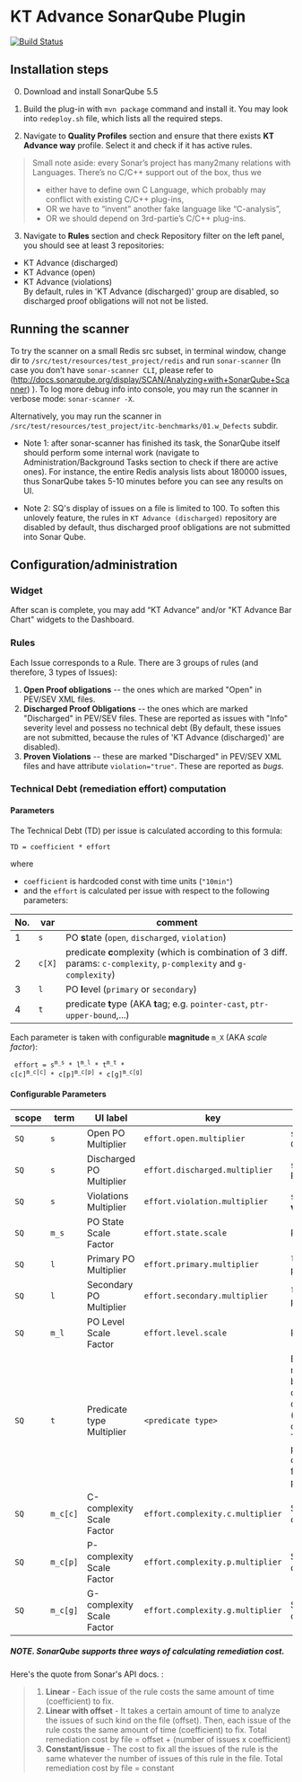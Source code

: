 # KT Advance SonarQube Plugin

[![Build Status](https://travis-ci.com/mrbkt/kestreltech.svg?token=1L4UwqexWxqBGfsyymrm&branch=master)](https://travis-ci.com/mrbkt/kestreltech)

## Installation steps

0. Download and install SonarQube 5.5

1. Build the plug-in with `mvn package` command and install it. You may look into `redeploy.sh` file, which lists all the required steps.

2. Navigate to **Quality Profiles** section and ensure that there exists **KT Advance way** profile. Select it and check if it has active rules.

>Small note aside: every Sonar’s project has many2many relations with Languages. There’s no C/C++ support out of the box, thus we
>- either have to define own C Language, which probably may conflict with existing C/C++ plug-ins,
>- OR we have to “invent" another fake language like “C-analysis”,
>- OR we should depend on 3rd-partie’s C/C++ plug-ins.

3. Navigate to **Rules** section and check Repository filter on the left panel, you should see at least 3 repositories:
  - KT Advance (discharged)
  - KT Advance (open)
  - KT Advance (violations)  
By default, rules in 'KT Advance (discharged)' group are disabled, so discharged proof obligations will not not be listed.

## Running the scanner
To try the scanner on a small Redis src subset, in terminal window, change dir to `/src/test/resources/test_project/redis` and run `sonar-scanner` (In case you don’t have `sonar-scanner CLI`, please refer to (http://docs.sonarqube.org/display/SCAN/Analyzing+with+SonarQube+Scanner) ).
To log more debug info into console, you may run the scanner in verbose mode: `sonar-scanner -X`.

Alternatively, you may run the scanner in `/src/test/resources/test_project/itc-benchmarks/01.w_Defects` subdir.

  - Note 1:  after sonar-scanner has finished its task, the SonarQube itself should perform some internal work (navigate to Administration/Background Tasks section to check if there are active ones). For instance, the entire Redis analysis lists about 180000 issues, thus SonarQube takes 5-10 minutes before you can see any results on UI.

  - Note 2: SQ's display of issues on a file is limited to 100. To soften this unlovely feature, the rules in `KT Advance (discharged)` repository are disabled by default, thus discharged proof obligations are not submitted into Sonar Qube.


## Configuration/administration

### Widget
After scan is complete, you may add “KT Advance” and/or "KT Advance Bar Chart" widgets to the Dashboard.

### Rules

Each Issue corresponds to a Rule. There are 3 groups of rules (and therefore, 3 types of Issues):

1. **Open Proof obligations** -- the ones which are marked "Open" in PEV/SEV XML files.
2. **Discharged Proof Obligations** -- the ones which are marked "Discharged" in PEV/SEV files. These are reported as issues with "Info" severity level and possess no technical debt (By default, these issues are not submitted, because the rules of  'KT Advance (discharged)' are disabled).
3. **Proven Violations** -- these are marked "Discharged" in PEV/SEV XML files and have attribute `violation="true"`. These are reported as *bugs*.

### Technical Debt (remediation effort) computation
#### Parameters
The Technical Debt (TD) per issue is calculated according to this formula:

	TD = coefficient * effort
where
  - `coefficient` is hardcoded const with time units (`"10min"`)
  -  and the `effort` is calculated per issue with respect to the following parameters:

 No. | var | comment
---- | --- | -------
1 | `s` | PO **s**tate (`open`, `discharged`, `violation`)
2 | `c[X]` | predicate **c**omplexity (which is combination of 3 diff. params: `c-complexity`, `p-complexity` and `g-complexity`)
3 | `l` | PO **l**evel (`primary` or `secondary`)
4 | `t` | predicate **t**ype (AKA **t**ag; e.g. `pointer-cast`, `ptr-upper-bound`,...)

Each parameter is taken with configurable **magnitude** `m_X` (AKA *scale factor*):

<code>		effort = s<sup>m_s</sup> * l<sup>m_l</sup> * t<sup>m_t</sup> * c[c]<sup>m_c[c]</sup> * c[p]<sup>m_c[p]</sup> * c[g]<sup>m_c[g]</sup> </code>

#### Configurable Parameters

 scope | term | UI label  | key | comment | default value
------ | ---- | --------- | --- | ------- | -------------
`SQ` | `s` | Open PO Multiplier | `effort.open.multiplier` | `s` value for **open** Proof Obligations | `2.0`
`SQ` | `s` | Discharged PO Multiplier | `effort.discharged.multiplier` | `s` value for **discharged** Proof Obligations | `0.0`
`SQ` | `s` | Violations Multiplier | `effort.violation.multiplier` | `s` value for proven **violations** | `10.0`
`SQ` | `m_s` | PO State Scale Factor | `effort.state.scale` | PO **s**tate scale factor | `0.5`
`SQ` | `l` |  Primary PO Multiplier | `effort.primary.multiplier` | `l` value for **primary** proof obligations | `2.0`
`SQ` | `l` |  Secondary PO Multiplier | `effort.secondary.multiplier` | `l` value for **secondary** proof obligations | `4.0`
`SQ` | `m_l` |  PO Level Scale Factor | `effort.level.scale` | PO **l**evel scale factor | `0.5`
`SQ` | `t` |  Predicate type Multiplier | `<predicate type>`  | By predicate-**t**ype multiplier. There are 31 by-predicate coefficients, which could be tuned via (/settings?category=kt+advance). The effective list of predicates with default coefficients could be found at [predicates.tsv](https://github.com/compartia/kestreltech/blob/master/src/main/resources/predicates.tsv). | see predicates.tsv
`SQ` | `m_c[c]` | C-complexity Scale Factor | `effort.complexity.c.multiplier` | Scale Factor c-complexity (`c[c]`) | `0.5`
`SQ` | `m_c[p]` | P-complexity Scale Factor | `effort.complexity.p.multiplier` | Scale Factor p-complexity (`c[p]`) | `0.5`
`SQ` | `m_c[g]` | G-complexity Scale Factor | `effort.complexity.g.multiplier` | Scale Factor g-complexity (`c[g]`) | `0.5`


##### NOTE. SonarQube supports three ways of calculating remediation cost.
Here's the quote from Sonar's API docs. :

> 1. **Linear** - Each issue of the rule costs the same amount of time (coefficient) to fix.
> 2. **Linear with offset** - It takes a certain amount of time to analyze the issues of such kind on the file (offset). Then, each issue of the rule costs the same amount of time (coefficient) to fix. Total remediation cost by file = offset + (number of issues x coefficient)
> 3. **Constant/issue** - The cost to fix all the issues of the rule is the same whatever the number of issues of this rule in the file. Total remediation cost by file = constant
